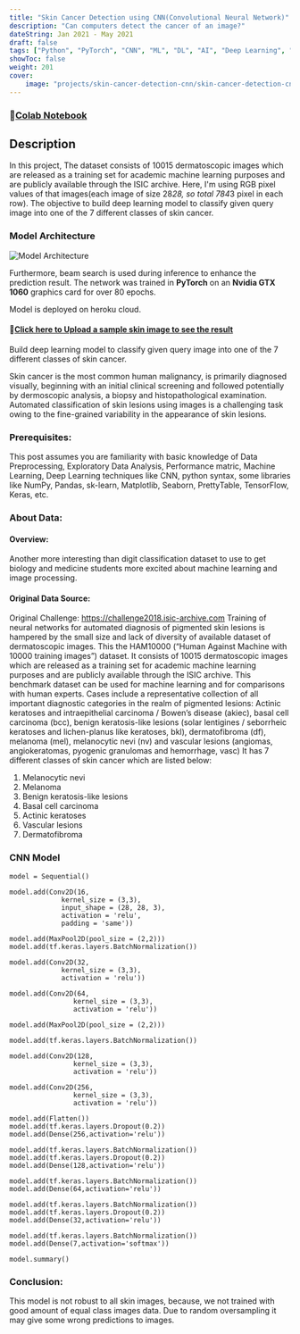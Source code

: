 ```yaml
---
title: "Skin Cancer Detection using CNN(Convolutional Neural Network)"
description: "Can computers detect the cancer of an image?"
dateString: Jan 2021 - May 2021
draft: false
tags: ["Python", "PyTorch", "CNN", "ML", "DL", "AI", "Deep Learning", "Machine Learning"]
showToc: false
weight: 201
cover:
    image: "projects/skin-cancer-detection-cnn/skin-cancer-detection-cnn copy.jpeg"
--- 
```

### 🔗[Colab Notebook](https://colab.research.google.com/github/charanhu/Skin_Cancer_Detection_MNIST/blob/main/Skin_Cancer_Detection.ipynb)

## Description
In this project, The dataset consists of 10015 dermatoscopic images which
are released as a training set for academic machine learning
purposes and are publicly available through the ISIC archive. Here, I'm using RGB pixel values of that images(each image of
size 28*28, so total 784*3 pixel in each row). The objective to
build deep learning model to classify given query image into
one of the 7 different classes of skin cancer. 

### Model Architecture
![Model Architecture](https://github.com/charanhu/Skin_Cancer_Detection_MNIST/blob/main/model_architecture.png?raw=true)

Furthermore, beam search is used during inference to enhance the prediction result. The network was trained in **PyTorch** on an **Nvidia GTX 1060** graphics card for over 80 epochs.

Model is deployed on heroku cloud. 
#### 🔗[Click here to Upload a sample skin image to see the result](https://skin-cancer-detection-cnn.herokuapp.com/)

Build deep learning model to classify given query image into one of the 7 different classes of skin cancer.

Skin cancer is the most common human malignancy, is primarily diagnosed visually, beginning with an initial clinical screening and followed potentially by dermoscopic analysis, a biopsy and histopathological examination. Automated classification of skin lesions using images is a challenging task owing to the fine-grained variability in the appearance of skin lesions.

### Prerequisites:
This post assumes you are familiarity with basic knowledge of Data Preprocessing, Exploratory Data Analysis, Performance matric, Machine Learning, Deep Learning techniques like CNN, python syntax, some libraries like NumPy, Pandas, sk-learn, Matplotlib, Seaborn, PrettyTable, TensorFlow, Keras, etc.

### About Data:
#### Overview:
Another more interesting than digit classification dataset to use to get biology and medicine students more excited about machine learning and image processing.

#### Original Data Source:
Original Challenge: https://challenge2018.isic-archive.com
Training of neural networks for automated diagnosis of pigmented skin lesions is hampered by the small size and lack of diversity of available dataset of dermatoscopic images.
This the HAM10000 (“Human Against Machine with 10000 training images”) dataset. It consists of 10015 dermatoscopic images which are released as a training set for academic machine learning purposes and are publicly available through the ISIC archive. This benchmark dataset can be used for machine learning and for comparisons with human experts.
Cases include a representative collection of all important diagnostic categories in the realm of pigmented lesions: Actinic keratoses and intraepithelial carcinoma / Bowen’s disease (akiec), basal cell carcinoma (bcc), benign keratosis-like lesions (solar lentigines / seborrheic keratoses and lichen-planus like keratoses, bkl), dermatofibroma (df), melanoma (mel), melanocytic nevi (nv) and vascular lesions (angiomas, angiokeratomas, pyogenic granulomas and hemorrhage, vasc)
It has 7 different classes of skin cancer which are listed below:

1. Melanocytic nevi
2. Melanoma
3. Benign keratosis-like lesions
4. Basal cell carcinoma
5. Actinic keratoses
6. Vascular lesions
7. Dermatofibroma

### CNN Model
    model = Sequential()

    model.add(Conv2D(16, 
                 kernel_size = (3,3), 
                 input_shape = (28, 28, 3), 
                 activation = 'relu', 
                 padding = 'same'))

    model.add(MaxPool2D(pool_size = (2,2)))
    model.add(tf.keras.layers.BatchNormalization())

    model.add(Conv2D(32, 
                 kernel_size = (3,3), 
                 activation = 'relu'))

    model.add(Conv2D(64, 
                    kernel_size = (3,3), 
                    activation = 'relu'))

    model.add(MaxPool2D(pool_size = (2,2)))

    model.add(tf.keras.layers.BatchNormalization())

    model.add(Conv2D(128, 
                    kernel_size = (3,3), 
                    activation = 'relu'))

    model.add(Conv2D(256, 
                    kernel_size = (3,3), 
                    activation = 'relu'))

    model.add(Flatten())
    model.add(tf.keras.layers.Dropout(0.2))
    model.add(Dense(256,activation='relu'))

    model.add(tf.keras.layers.BatchNormalization())
    model.add(tf.keras.layers.Dropout(0.2))
    model.add(Dense(128,activation='relu'))

    model.add(tf.keras.layers.BatchNormalization())
    model.add(Dense(64,activation='relu'))

    model.add(tf.keras.layers.BatchNormalization())
    model.add(tf.keras.layers.Dropout(0.2))
    model.add(Dense(32,activation='relu'))

    model.add(tf.keras.layers.BatchNormalization())
    model.add(Dense(7,activation='softmax'))

    model.summary()

### Conclusion:
This model is not robust to all skin images, because, we not trained with good amount of equal class images data. Due to random oversampling it may give some wrong predictions to images.